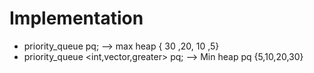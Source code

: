 # Implementation
-  priority_queue<int> pq; --> max heap { 30 ,20, 10 ,5}
-  priority_queue <int,vector<int>,greater<int>> pq; --> Min heap pq {5,10,20,30}
